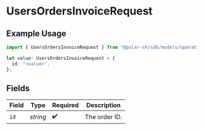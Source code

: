 # UsersOrdersInvoiceRequest

## Example Usage

```typescript
import { UsersOrdersInvoiceRequest } from "@polar-sh/sdk/models/operations";

let value: UsersOrdersInvoiceRequest = {
  id: "<value>",
};
```

## Fields

| Field              | Type               | Required           | Description        |
| ------------------ | ------------------ | ------------------ | ------------------ |
| `id`               | *string*           | :heavy_check_mark: | The order ID.      |
